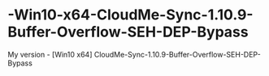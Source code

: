 # -Win10-x64-CloudMe-Sync-1.10.9-Buffer-Overflow-SEH-DEP-Bypass
My version - [Win10 x64] CloudMe-Sync-1.10.9-Buffer-Overflow-SEH-DEP-Bypass

